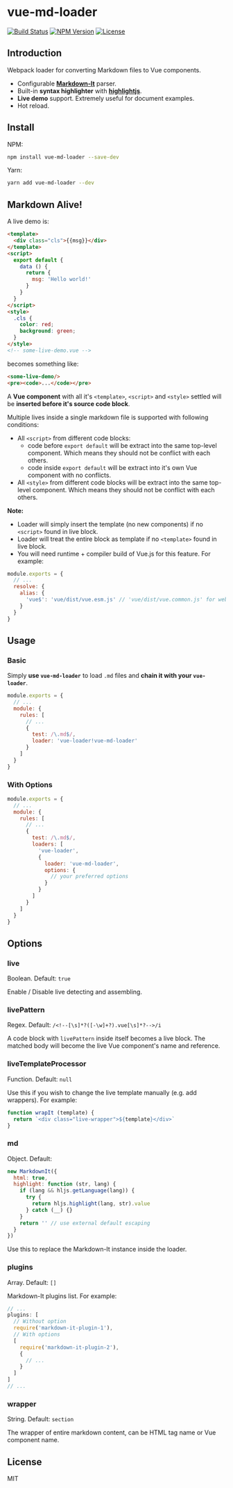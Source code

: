 # vue-md-loader

[![Build Status](https://travis-ci.org/wxsms/vue-md-loader.svg?branch=master)](https://travis-ci.org/wxsms/vue-md-loader)
[![NPM Version](https://img.shields.io/npm/v/vue-md-loader.svg)](https://www.npmjs.com/package/vue-md-loader)
[![License](https://img.shields.io/github/license/wxsms/vue-md-loader.svg)](https://github.com/wxsms/vue-md-loader)

## Introduction

Webpack loader for converting Markdown files to Vue components.

* Configurable **[Markdown-It](https://github.com/markdown-it/markdown-it)** parser.
* Built-in **syntax highlighter** with **[highlightjs](https://highlightjs.org/)**.
* **Live demo** support. Extremely useful for document examples.
* Hot reload.

## Install

NPM:

```bash
npm install vue-md-loader --save-dev
```

Yarn:

```bash
yarn add vue-md-loader --dev
```

## Markdown Alive!

A live demo is:

```html
<template>
  <div class="cls">{{msg}}</div>
</template>
<script>
  export default {
    data () {
      return {
        msg: 'Hello world!'
      }
    }
  }
</script>
<style>
  .cls {
    color: red;
    background: green;
  }
</style>
<!-- some-live-demo.vue -->
```

becomes something like:

```html
<some-live-demo/>
<pre><code>...</code></pre>
```

A **Vue component** with all it's `<template>`, `<script>` and `<style>` settled will be **inserted before it's source code block**.

Multiple lives inside a single markdown file is supported with following conditions:

* All `<script>` from different code blocks:
  * code before `export default` will be extract into the same top-level component. Which means they should not be conflict with each others.
  * code inside `export default` will be extract into it's own Vue component with no conflicts.
* All `<style>` from different code blocks will be extract into the same top-level component. Which means they should not be conflict with each others.

**Note:** 

* Loader will simply insert the template (no new components) if no `<script>` found in live block.
* Loader will treat the entire block as template if no `<template>` found in live block.
* You will need runtime + compiler build of Vue.js for this feature. For example:

```javascript
module.exports = {
  // ...
  resolve: {
    alias: {
      'vue$': 'vue/dist/vue.esm.js' // 'vue/dist/vue.common.js' for webpack 1
    }
  }
}
```

## Usage

### Basic

Simply **use `vue-md-loader`** to load `.md` files and **chain it with your `vue-loader`**.

```javascript
module.exports = {
  // ...
  module: {
    rules: [
      // ...
      {
        test: /\.md$/,
        loader: 'vue-loader!vue-md-loader'
      }
    ]
  }
}
```

### With Options

```javascript
module.exports = {
  // ...
  module: {
    rules: [
      // ...
      {
        test: /\.md$/,
        loaders: [
          'vue-loader',
          {
            loader: 'vue-md-loader',
            options: {
              // your preferred options
            }
          }
        ]
      }
    ]
  }
}
```

## Options

### live

Boolean. Default: `true`

Enable / Disable live detecting and assembling.

### livePattern

Regex. Default: `/<!--[\s]*?([-\w]+?).vue[\s]*?-->/i`

A code block with `livePattern` inside itself becomes a live block. The matched body will become the live Vue component's name and reference.

### liveTemplateProcessor

Function. Default: `null`

Use this if you wish to change the live template manually (e.g. add wrappers). For example:

```javascript
function wrapIt (template) {
  return `<div class="live-wrapper">${template}</div>`
}
```

### md

Object. Default:

```javascript
new MarkdownIt({
  html: true,
  highlight: function (str, lang) {
    if (lang && hljs.getLanguage(lang)) {
      try {
        return hljs.highlight(lang, str).value
      } catch (__) {}
    }
    return '' // use external default escaping
  }
})
```

Use this to replace the Markdown-It instance inside the loader.

### plugins

Array. Default: `[]`

Markdown-It plugins list. For example:

```javascript
// ...
plugins: [
  // Without option
  require('markdown-it-plugin-1'),
  // With options
  [
    require('markdown-it-plugin-2'),
    {
      // ...
    }
  ]
]
// ...
```

### wrapper

String. Default: `section`

The wrapper of entire markdown content, can be HTML tag name or Vue component name.

## License

MIT
